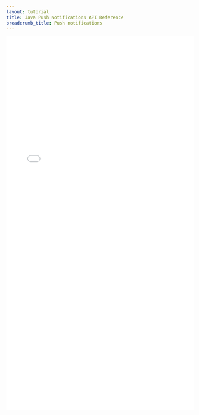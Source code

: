 ```yaml
---
layout: tutorial
title: Java Push Notifications API Reference
breadcrumb_title: Push notifications
---
```

<!-- NLS_CHARSET=UTF-8 -->
<iframe width="100%" height="1000px" frameBorder="0" src="../../../../../../../../../api-ref/push-android-n-java-apidoc/html/refjava-mfp-push-android-native/html/index.html"></iframe>